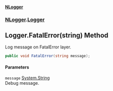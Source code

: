 #### [NLogger](./index.md 'index')
### [NLogger](./NLogger.md 'NLogger').[Logger](./NLogger-Logger.md 'NLogger.Logger')
## Logger.FatalError(string) Method
Log message on FatalError layer.  
```csharp
public void FatalError(string message);
```
#### Parameters
<a name='NLogger-Logger-FatalError(string)-message'></a>
`message` [System.String](https://docs.microsoft.com/en-us/dotnet/api/System.String 'System.String')  
Debug message.  
  
